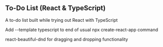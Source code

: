 ## To-Do List (React & TypeScript)

A to-do list built while trying out React with TypeScript

Add --template typescript to end of usual npx create-react-app command

react-beautiful-dnd for dragging and dropping functionality